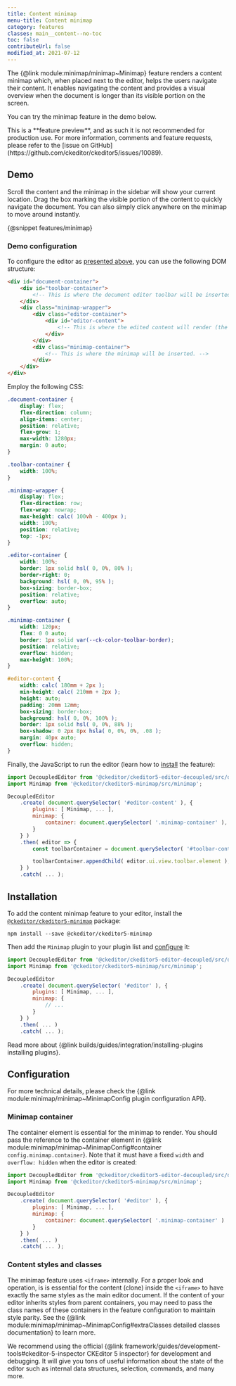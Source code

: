 ```yaml
---
title: Content minimap
menu-title: Content minimap
category: features
classes: main__content--no-toc
toc: false
contributeUrl: false
modified_at: 2021-07-12
---
```


The {@link module:minimap/minimap~Minimap} feature renders a content minimap which, when placed next to the editor, helps the users navigate their content. It enables navigating the content and provides a visual overview when the document is longer than its visible portion on the screen.

You can try the minimap feature in the demo below.

<info-box warning>
	This is a **feature preview**, and as such it is not recommended for production use. For more information, comments and feature requests, please refer to the [issue on GitHub](https://github.com/ckeditor/ckeditor5/issues/10089).
</info-box>

## Demo

Scroll the content and the minimap in the sidebar will show your current location. Drag the box marking the visible portion of the content to quickly navigate the document. You can also simply click anywhere on the minimap to move around instantly.

{@snippet features/minimap}

### Demo configuration

To configure the editor as [presented above](#demo), you can use the following DOM structure:

```html
<div id="document-container">
	<div id="toolbar-container">
		<!-- This is where the document editor toolbar will be inserted. -->
	</div>
	<div class="minimap-wrapper">
		<div class="editor-container">
			<div id="editor-content">
				<!-- This is where the edited content will render (the page). -->
			</div>
		</div>
		<div class="minimap-container">
			<!-- This is where the minimap will be inserted. -->
		</div>
	</div>
</div>
```

Employ the following CSS:

```css
.document-container {
	display: flex;
	flex-direction: column;
	align-items: center;
	position: relative;
	flex-grow: 1;
	max-width: 1280px;
	margin: 0 auto;
}

.toolbar-container {
	width: 100%;
}

.minimap-wrapper {
	display: flex;
	flex-direction: row;
	flex-wrap: nowrap;
	max-height: calc( 100vh - 400px );
	width: 100%;
	position: relative;
	top: -1px;
}

.editor-container {
	width: 100%;
	border: 1px solid hsl( 0, 0%, 80% );
	border-right: 0;
	background: hsl( 0, 0%, 95% );
	box-sizing: border-box;
	position: relative;
	overflow: auto;
}

.minimap-container {
	width: 120px;
	flex: 0 0 auto;
	border: 1px solid var(--ck-color-toolbar-border);
	position: relative;
	overflow: hidden;
	max-height: 100%;
}

#editor-content {
	width: calc( 180mm + 2px );
	min-height: calc( 210mm + 2px );
	height: auto;
	padding: 20mm 12mm;
	box-sizing: border-box;
	background: hsl( 0, 0%, 100% );
	border: 1px solid hsl( 0, 0%, 88% );
	box-shadow: 0 2px 8px hsla( 0, 0%, 0%, .08 );
	margin: 40px auto;
	overflow: hidden;
}
```

Finally, the JavaScript to run the editor (learn how to [install](#installation) the feature):

```js
import DecoupledEditor from '@ckeditor/ckeditor5-editor-decoupled/src/decouplededitor';
import Minimap from '@ckeditor/ckeditor5-minimap/src/minimap';

DecoupledEditor
	.create( document.querySelector( '#editor-content' ), {
		plugins: [ Minimap, ... ],
		minimap: {
			container: document.querySelector( '.minimap-container' ),
		}
	} )
	.then( editor => {
		const toolbarContainer = document.querySelector( '#toolbar-container' );

		toolbarContainer.appendChild( editor.ui.view.toolbar.element );
	} )
	.catch( ... );
```

## Installation

To add the content minimap feature to your editor, install the [`@ckeditor/ckeditor5-minimap`](https://www.npmjs.com/package/@ckeditor/ckeditor5-minimap) package:

```
npm install --save @ckeditor/ckeditor5-minimap
```

Then add the `Minimap` plugin to your plugin list and [configure](#configuration) it:

```js
import DecoupledEditor from '@ckeditor/ckeditor5-editor-decoupled/src/decouplededitor';
import Minimap from '@ckeditor/ckeditor5-minimap/src/minimap';

DecoupledEditor
	.create( document.querySelector( '#editor' ), {
		plugins: [ Minimap, ... ],
		minimap: {
			// ...
		}
	} )
	.then( ... )
	.catch( ... );
```

<info-box>
	Read more about {@link builds/guides/integration/installing-plugins installing plugins}.
</info-box>

## Configuration

<info-box>
	For more technical details, please check the {@link module:minimap/minimap~MinimapConfig plugin configuration API}.
</info-box>

### Minimap container

The container element is essential for the minimap to render. You should pass the reference to the container element in {@link module:minimap/minimap~MinimapConfig#container `config.minimap.container`}. Note that it must have a fixed `width` and `overflow: hidden` when the editor is created:

```js
import DecoupledEditor from '@ckeditor/ckeditor5-editor-decoupled/src/decouplededitor';
import Minimap from '@ckeditor/ckeditor5-minimap/src/minimap';

DecoupledEditor
	.create( document.querySelector( '#editor' ), {
		plugins: [ Minimap, ... ],
		minimap: {
			container: document.querySelector( '.minimap-container' )
		}
	} )
	.then( ... )
	.catch( ... );
```

### Content styles and classes

The minimap feature uses `<iframe>` internally. For a proper look and operation, is is essential for the content (clone) inside the `<iframe>` to have exactly the same styles as the main editor document. If the content of your editor inherits styles from parent containers, you may need to pass the class names of these containers in the feature configuration to maintain style parity. See the {@link module:minimap/minimap~MinimapConfig#extraClasses detailed classes documentation} to learn more.

<info-box>
	We recommend using the official {@link framework/guides/development-tools#ckeditor-5-inspector CKEditor 5 inspector} for development and debugging. It will give you tons of useful information about the state of the editor such as internal data structures, selection, commands, and many more.
</info-box>
